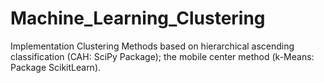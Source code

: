 # Machine_Learning_Clustering
Implementation Clustering Methods based on hierarchical ascending classification (CAH: SciPy Package); the mobile center method (k-Means: Package ScikitLearn).
